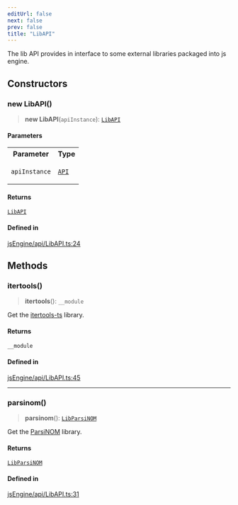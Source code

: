 ```yaml
---
editUrl: false
next: false
prev: false
title: "LibAPI"
---
```


The lib API provides in interface to some external libraries packaged into js engine.

## Constructors

### new LibAPI()

> **new LibAPI**(`apiInstance`): [`LibAPI`](/obsidian-js-engine-plugin-docs/api/classes/libapi/)

#### Parameters

<table>
<tr>
<th>Parameter</th>
<th>Type</th>
</tr>
<tr>
<td>

`apiInstance`

</td>
<td>

[`API`](/obsidian-js-engine-plugin-docs/api/classes/api/)

</td>
</tr>
</table>

#### Returns

[`LibAPI`](/obsidian-js-engine-plugin-docs/api/classes/libapi/)

#### Defined in

[jsEngine/api/LibAPI.ts:24](https://github.com/mProjectsCode/obsidian-js-engine-plugin/blob/c8107c135035ea9518f13c9859a322a46eebe15e/jsEngine/api/LibAPI.ts#L24)

## Methods

### itertools()

> **itertools**(): `__module`

Get the [itertools-ts](https://github.com/Smoren/itertools-ts) library.

#### Returns

`__module`

#### Defined in

[jsEngine/api/LibAPI.ts:45](https://github.com/mProjectsCode/obsidian-js-engine-plugin/blob/c8107c135035ea9518f13c9859a322a46eebe15e/jsEngine/api/LibAPI.ts#L45)

***

### parsinom()

> **parsinom**(): [`LibParsiNOM`](/obsidian-js-engine-plugin-docs/api/interfaces/libparsinom/)

Get the [ParsiNOM](https://github.com/mProjectsCode/parsiNOM) library.

#### Returns

[`LibParsiNOM`](/obsidian-js-engine-plugin-docs/api/interfaces/libparsinom/)

#### Defined in

[jsEngine/api/LibAPI.ts:31](https://github.com/mProjectsCode/obsidian-js-engine-plugin/blob/c8107c135035ea9518f13c9859a322a46eebe15e/jsEngine/api/LibAPI.ts#L31)
